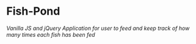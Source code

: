 # Fish-Pond

_Vanilla JS and jQuery Application for user to feed and keep track of how many times each fish has been fed_

